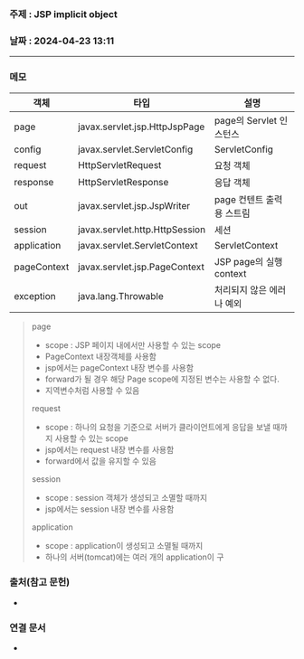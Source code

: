 ### 주제 : JSP implicit object

### 날짜 : 2024-04-23 13:11
----
### 메모
| 객체          | 타입                             | 설명                   |
| ----------- | ------------------------------ | -------------------- |
| page        | javax.servlet.jsp.HttpJspPage  | page의 Servlet 인스턴스   |
| config      | javax.servlet.ServletConfig    | ServletConfig        |
| request     | HttpServletRequest             | 요청 객체                |
| response    | HttpServletResponse            | 응답 객체                |
| out         | javax.servlet.jsp.JspWriter    | page 컨텐트 출력용 스트림     |
| session     | javax.servlet.http.HttpSession | 세션                   |
| application | javax.servlet.ServletContext   | ServletContext       |
| pageContext | javax.servlet.jsp.PageContext  | JSP page의 실행 context |
| exception   | java.lang.Throwable            | 처리되지 않은 에러나 예외       |
> page
> 	- scope : JSP 페이지 내에서만 사용할 수 있는 scope
> 	- PageContext 내장객체를 사용함
> 	- jsp에서는 pageContext 내장 변수를 사용함
> 	- forward가 될 경우 해당 Page scope에 지정된 변수는 사용할 수 없다.
> 	- 지역변수처럼 사용할 수 있음
> 
> request
> 	- scope : 하나의 요청을 기준으로 서버가 클라이언트에게 응답을 보낼 때까지 사용할 수 있는 scope 
> 	- jsp에서는 request 내장 변수를 사용함
> 	- forward에서 값을 유지할 수 있음
> 
> session
> 	- scope : session 객체가 생성되고 소멸할 때까지
> 	- jsp에서는 session 내장 변수를 사용함
> 
> application
> 	- scope : application이 생성되고 소멸될 때까지
> 	- 하나의 서버(tomcat)에는 여러 개의 application이 구

### 출처(참고 문헌)
-

### 연결 문서
-
